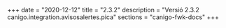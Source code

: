 +++
date        = "2020-12-12"
title       = "2.3.2"
description = "Versió 2.3.2 canigo.integration.avisosalertes.pica"
sections    = "canigo-fwk-docs"
+++